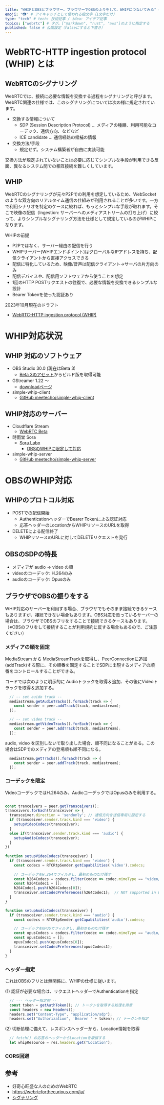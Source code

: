 ```yaml
---
title: "WHIPとOBSとブラウザー。ブラウザーでOBSのふりをして、WHIPにつないてみる" # 記事のタイトル
emoji: "📷" # アイキャッチとして使われる絵文字（1文字だけ）
type: "tech" # tech: 技術記事 / idea: アイデア記事
topics: ["webrtc"] # タグ。["markdown", "rust", "aws"]のように指定する
published: false # 公開設定（falseにすると下書き）
---
```


# WebRTC-HTTP ingestion protocol (WHIP) とは

## WebRTCのシグナリング

WebRTCでは、接続に必要な情報を交換する過程をシグナリングと呼びます。WebRTC関連の仕様では、このシグナリングについては次の様に規定されています。

- 交換する情報について
  - SDP (Session Description Protocol) ... メディアの種類、利用可能なコーデック、通信方向、などなど
  - ICE candidate ... 通信経路の候補の情報
- 交換方法/手段
  - 規定せず。システム構築者が自由に実装可能

交換方法が規定されていないことは必要に応じてシンプルな手段が利用できる反面、異なるシステム間での相互接続を難しくしています。

## WHIP

WebRTCのシグナリングが元々P2Pでの利用を想定しているため、WebSocketのような双方向のリアルタイム通信の仕組みが利用されることが多いです。一方で利用シナリオを特定のケースに絞れば、もっとシンプルな手段が取れます。そこで映像の配信（Ingestion: サーバーへのメディアストリームの打ち上げ）に絞って、よりシンプルなシグナリング方法を仕様として規定しているのがWHIPになります。

WHIPの前提
- P2Pではなく、サーバー経由の配信を行う
- WHIPサーバー(WHIPエンドポイント)はグローバルなIPアドレスを持ち、配信クライアントから直接アクセスできる
- 配信に特化しているため、映像/音声は配信クライアント→サーバの片方向のみ
- 配信デバイスや、配信用ソフトウェアから使うことを想定
- 1回のHTTP POSTリクエストの往復で、必要な情報を交換できるシンプルな設計
- Bearer Tokenを使った認証あり

2023年10月現在のドラフト
- [WebRTC-HTTP ingestion protocol (WHIP)](https://www.ietf.org/archive/id/draft-ietf-wish-whip-09.html)


# WHIP対応状況

## WHIP 対応のソフトウェア

- OBS Studio 30.0 (現在はBeta 3)
  - [Beta 3のアセット](https://github.com/obsproject/obs-studio/releases/tag/30.0.0-beta3)からビルド版を取得可能
- GStreamer 1.22 ～
  - [downloadページ](https://gstreamer.freedesktop.org/download/)
- simple-whip-client
  - [GitHub meetecho/simple-whip-client](https://github.com/meetecho/simple-whip-client)


## WHIP対応のサーバー

- Cloudflare Stream
  - [WebRTC Beta](https://developers.cloudflare.com/stream/webrtc-beta/)
- 時雨堂 Sora
  - [Sora Labo](https://sora-labo.shiguredo.app/)
    - [OBSのWHIPに限定して対応](https://github.com/shiguredo/sora-labo-doc#obs-webrtc-%E5%AF%BE%E5%BF%9C)
- simple-whip-server
  - [GitHub meetecho/simple-whip-server ](https://github.com/meetecho/simple-whip-server)


# OBSのWHIP対応

## WHIPのプロトコル対応

- POSTでの配信開始
  - AuthenticationヘッダーでBearer Tokenによる認証対応
  - 応答ヘッダーのLocationからWHIPリソースのURLを取得
- DELETEによる配信終了
  - WHIPリソースのURLに対してDELETEリクエストを発行

## OBSのSDPの特長

- メディアが audio → video の順
- videoのコーデック: H.264のみ
- audioのコーデック: Opusのみ


## ブラウザでOBSの振りをする

WHIP対応のサーバーを利用する場合、ブラウザでもそのまま接続できるケースもありますが、接続できない場合もあります。OBS対応を歌っているサーバーの場合は、ブラウザでOBSのフリをすることで接続できるケースもあります。（※OBSのフリをして接続することが利用規約に反する場合もあるので、ご注意ください）

### メディアの順を固定

MediaStream から MediaStreamTrackを取得し、PeerConnectionに追加(addTrack)する際に、その順番を固定することでSDPに出現するメディアの順番をコントロールすることができる。

コードでは次のように明示的に Audioトラックを取得＆追加、その後にVideoトラックを取得＆追加する。

```js
  // -- set auido track --
  mediastream.getAudioTracks().forEach(track => {
    const sender = peer.addTrack(track, mediastream);
  });

  // -- set video track --
  mediastream.getVideoTracks().forEach(track => {
    const sender = peer.addTrack(track, mediastream);
  });
```

audio, video を区別しないで取り出した場合、順不同になることがある。この場合はSDPでのメディアの登場順も順不同になる。

```js
  mediastream.getTracks().forEach(track => {
    const sender = peer.addTrack(track, mediastream);
  });
```

### コーデックを限定

VideoコーデックではH.264のみ、AudioコーデックではOpusのみを利用する。

```js

const tranceivers = peer.getTransceivers();
tranceivers.forEach(transceiver => {
  transceiver.direction = 'sendonly'; // 通信方向を送信専用に設定する
  if (transceiver.sender.track.kind === 'video') {
    setupVideoCodecs(transceiver);
  }
  else if(transceiver.sender.track.kind === 'audio') {
    setupAudioCodecs(transceiver);
  }
})
  
function setupVideoCodecs(transceiver) {
  if (transceiver.sender.track.kind === 'video') {
    const codecs = RTCRtpSender.getCapabilities('video').codecs;
    
    // コーデックをH.264でフィルタし、最初のものだけ残す
    const h264Codecs = codecs.filter(codec => codec.mimeType == "video/H264");
    const h264Codec1 = [];
    h264Codec1.push(h264Codecs[0]); 
    transceiver.setCodecPreferences(h264Codec1);  // NOT supported in Firefox
  }
}

function setupAudioCodecs(transceiver) {
  if (transceiver.sender.track.kind === 'audio') {
    const codecs = RTCRtpSender.getCapabilities('audio').codecs;

    // コーデックをOPUSでフィルタし、最初のものだけ残す
    const opusCodecs = codecs.filter(codec => codec.mimeType == "audio/opus");
    const opusCodecs1 = [];
    opusCodecs1.push(opusCodecs[0]);
    transceiver.setCodecPreferences(opusCodecs1);
  }
}
```

### ヘッダー指定

これはOBSのフリとは無関係に、WHIPの仕様に従います。

(1) 認証が必要な場合は、リクエストヘッダーでAuthenticationを指定

```js
  // --- ヘッダー指定例 --
  const token = getAuthToken(); // トークンを取得する処理を用意
  const headers = new Headers();
  headers.set("Content-Type", "application/sdp");
  headers.set("Authorization", 'Bearer ' + token); // トークンを指定
```

(2) 切断処理に備えて、レスポンスヘッダーから、Location情報を取得

```js
  // fetch() の応答のヘッダーからLocationを取得する
  let whipResource = res.headers.get("Location");
```

### CORS回避


## 参考

 - 好奇心旺盛な人のためのWebRTC
  - https://webrtcforthecurious.com/ja/
  - [シグナリング](https://webrtcforthecurious.com/ja/docs/02-signaling/)